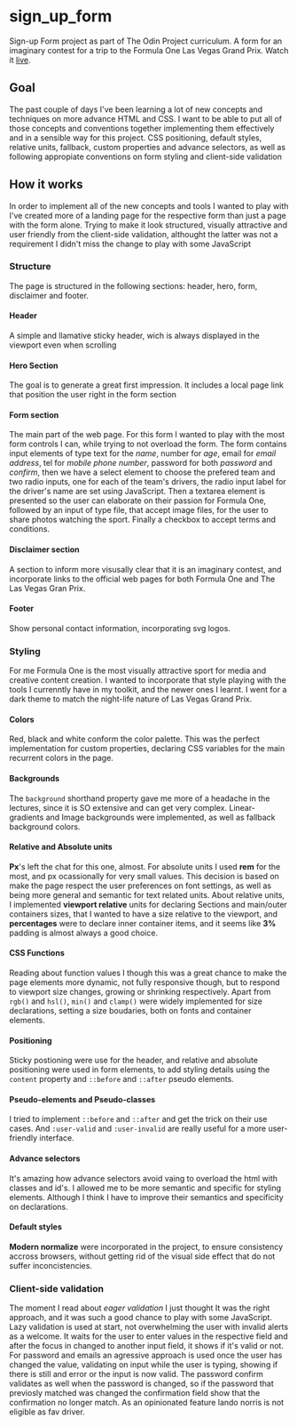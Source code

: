 # sign_up_form
Sign-up Form project as part of The Odin Project curriculum. A form for an imaginary contest for a trip to the Formula One Las Vegas Grand Prix. Watch it [live](https://diegogo69.github.io/sign_up_form/).

## Goal
The past couple of days I've been learning a lot of new concepts and techniques on more advance HTML and CSS. I want to be able to put all of those concepts and conventions together implementing them effectively and in a sensible way for this project. CSS positioning, default styles, relative units, fallback, custom properties and advance selectors, as well as following appropiate conventions on form styling and client-side validation

## How it works
In order to implement all of the new concepts and tools I wanted to play with I've created more of a landing page for the respective form than just a page with the form alone. Trying to make it look structured, visually attractive and user friendly from the client-side validation, althought the latter was not a requirement I didn't miss the change to play with some JavaScript

### Structure
The page is structured in the following sections: header, hero, form, disclaimer and footer.

#### Header
A simple and llamative sticky header, wich is always displayed in the viewport even when scrolling

#### Hero Section
The goal is to generate a great first impression. It includes a local page link that position the user right in the form section

#### Form section
The main part of the web page. For this form I wanted to play with the most form controls I can, while trying to not overload the form. The form contains input elements of type text for the *name*, number for *age*, email for *email address*, tel for *mobile phone number*, password for both *password* and *confirm*, then we have a select element to choose the prefered team and two radio inputs, one for each of the team's drivers, the radio input label for the driver's name are set using JavaScript. Then a textarea element is presented so the user can elaborate on their passion for Formula One, followed by an input of type file, that accept image files, for the user to share photos watching the sport. Finally a checkbox to accept terms and conditions.

#### Disclaimer section
A section to inform more visusally clear that it is an imaginary contest, and incorporate links to the official web pages for both Formula One and The Las Vegas Gran Prix.

#### Footer
Show personal contact information, incorporating svg logos.

### Styling
For me Formula One is the most visually attractive sport for media and creative content creation. I wanted to incorporate that style playing with the tools I currenntly have in my toolkit, and the newer ones I learnt. I went for a dark theme to match the night-life nature of Las Vegas Grand Prix.

#### Colors
Red, black and white conform the color palette. This was the perfect implementation for custom properties, declaring CSS variables for the main recurrent colors in the page.

#### Backgrounds
The `background` shorthand property gave me more of a headache in the lectures, since it is SO extensive and can get very complex. Linear-gradients and Image backgrounds were implemented, as well as fallback background colors.

#### Relative and Absolute units
**Px**'s left the chat for this one, almost. For absolute units I used **rem** for the most, and px ocassionally for very small values. This decision is based on make the page respect the user preferences on font settings, as well as being more general and semantic for text related units. About relative units, I implemented **viewport relative** units for declaring Sections and main/outer containers sizes, that I wanted to have a size relative to the viewport, and **percentages** were to declare inner container items, and it seems like **3%** padding is almost always a good choice. 

#### CSS Functions
Reading about function values I though this was a great chance to make the page elements more dynamic, not fully responsive though, but to respond to viewport size changes, growing or shrinking respectively. Apart from `rgb()` and `hsl()`, `min()` and `clamp()` were widely implemented for size declarations, setting a size boudaries, both on fonts and container elements.

#### Positioning
Sticky postioning were use for the header, and relative and absolute positioning were used in form elements, to add styling details using the `content` property and `::before` and `::after` pseudo elements.

#### Pseudo-elements and Pseudo-classes
I tried to implement `::before` and `::after` and get the trick on their use cases. And `:user-valid` and `:user-invalid` are really useful for a more user-friendly interface.

#### Advance selectors
It's amazing how advance selectors avoid vaing to overload the html with classes and id's. I allowed me to be more semantic and specific for styling elements. Although I think I have to improve their semantics and specificity on declarations.

#### Default styles
**Modern normalize** were incorporated in the project, to ensure consistency accross browsers, without getting rid of the visual side effect that do not suffer inconcistencies.

### Client-side validation
The moment I read about *eager validation* I just thought It was the right approach, and it was such a good chance to play with some JavaScript. Lazy validation is used at start, not overwhelming the user with invalid alerts as a welcome. It waits for the user to enter values in the respective field and after the focus in changed to another input field, it shows if it's valid or not. For password and emails an agressive approach is used once the user has changed the value, validating on input while the user is typing, showing if there is still and error or the input is now valid. The password confirm validates as well when the password is changed, so if the password that previosly matched was changed the confirmation field show that the confirmation no longer match. As an opinionated feature lando norris is not eligible as fav driver.